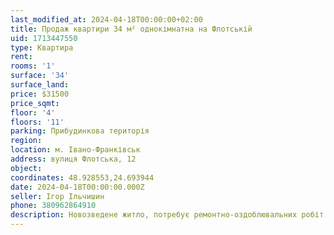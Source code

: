 ```yaml
---
last_modified_at: 2024-04-18T00:00:00+02:00
title: Продаж квартири 34 м² однокімнатна на Флотській
uid: 1713447550
type: Квартира
rent:
rooms: '1'
surface: '34'
surface_land:
price: $31500
price_sqmt:
floor: '4'
floors: '11'
parking: Прибудинкова територія
region:
location: м. Івано-Франківськ
address: вулиця Флотська, 12
object:
coordinates: 48.928553,24.693944
date: 2024-04-18T00:00:00.000Z
seller: Ігор Ільчишин
phone: 380962864910
description: Новозведене житло, потребує ремонтно-оздоблювальних робіт
---
```

